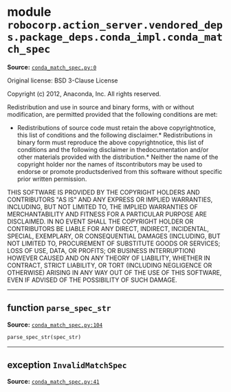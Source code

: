 <!-- markdownlint-disable -->

# module `robocorp.action_server.vendored_deps.package_deps.conda_impl.conda_match_spec`

**Source:** [`conda_match_spec.py:0`](https://github.com/robocorp/robocorp/tree/master/action_server/src/robocorp/action_server/vendored_deps/package_deps/conda_impl/conda_match_spec.py#L0)

Original license: BSD 3-Clause License

Copyright (c) 2012, Anaconda, Inc. All rights reserved.

Redistribution and use in source and binary forms, with or without modification, are permitted provided that the following conditions are met:

- Redistributions of source code must retain the above copyrightnotice, this list of conditions and the following disclaimer.\* Redistributions in binary form must reproduce the above copyrightnotice, this list of conditions and the following disclaimer in thedocumentation and/or other materials provided with the distribution.\* Neither the name of the copyright holder nor the names of itscontributors may be used to endorse or promote productsderived from this software without specific prior written permission.

THIS SOFTWARE IS PROVIDED BY THE COPYRIGHT HOLDERS AND CONTRIBUTORS "AS IS" AND ANY EXPRESS OR IMPLIED WARRANTIES, INCLUDING, BUT NOT LIMITED TO, THE IMPLIED WARRANTIES OF MERCHANTABILITY AND FITNESS FOR A PARTICULAR PURPOSE ARE DISCLAIMED. IN NO EVENT SHALL THE COPYRIGHT HOLDER OR CONTRIBUTORS BE LIABLE FOR ANY DIRECT, INDIRECT, INCIDENTAL, SPECIAL, EXEMPLARY, OR CONSEQUENTIAL DAMAGES (INCLUDING, BUT NOT LIMITED TO, PROCUREMENT OF SUBSTITUTE GOODS OR SERVICES; LOSS OF USE, DATA, OR PROFITS; OR BUSINESS INTERRUPTION) HOWEVER CAUSED AND ON ANY THEORY OF LIABILITY, WHETHER IN CONTRACT, STRICT LIABILITY, OR TORT (INCLUDING NEGLIGENCE OR OTHERWISE) ARISING IN ANY WAY OUT OF THE USE OF THIS SOFTWARE, EVEN IF ADVISED OF THE POSSIBILITY OF SUCH DAMAGE.

______________________________________________________________________

## function `parse_spec_str`

**Source:** [`conda_match_spec.py:104`](https://github.com/robocorp/robocorp/tree/master/action_server/src/robocorp/action_server/vendored_deps/package_deps/conda_impl/conda_match_spec.py#L104)

```python
parse_spec_str(spec_str)
```

______________________________________________________________________

## exception `InvalidMatchSpec`

**Source:** [`conda_match_spec.py:41`](https://github.com/robocorp/robocorp/tree/master/action_server/src/robocorp/action_server/vendored_deps/package_deps/conda_impl/conda_match_spec.py#L41)
